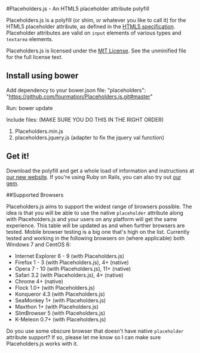 #Placeholders.js - An HTML5 placeholder attribute polyfill

Placeholders.js is a polyfill (or shim, or whatever you like to call it) for
the HTML5 placeholder attribute, as defined in the [HTML5 specification][spec].
Placeholder attributes are valid on `input` elements of various types and
`textarea` elements.

Placeholders.js is licensed under the [MIT License][license]. See the
unminified file for the full license text.

## Install using bower
Add dependency to your bower.json file:
"placeholders": "https://github.com/fourmation/Placeholders.js.git#master"

Run: 
bower update

Include files: (MAKE SURE YOU DO THIS IN THE RIGHT ORDER)
1. Placeholders.min.js
2. placeholders.jquery.js (adapter to fix the jquery val function)

## Get it!

Download the polyfill and get a whole load of information and instructions at
[our new website][site]. If you're using Ruby on Rails, you can also try out
[our gem][gem].

##Supported Browsers

Placeholders.js aims to support the widest range of browsers possible. The idea
is that you will be able to use the native `placeholder` attribute along with
Placeholders.js and your users on any platform will get the same experience.
This table will be updated as and when further browsers are tested. Mobile
browser testing is a big one that's high on the list. Currently tested and
working in the following browsers on (where applicable) both Windows 7 and
CentOS 6:

 - Internet Explorer 6 - 9 (with Placeholders.js)
 - Firefox 1 - 3 (with Placeholders.js), 4+ (native)
 - Opera 7 - 10 (with Placeholders.js), 11+ (native)
 - Safari 3.2 (with Placeholders.js), 4+ (native)
 - Chrome 4+ (native)
 - Flock 1.0+ (with Placeholders.js)
 - Konqueror 4.3 (with Placeholders.js)
 - SeaMonkey 1+ (with Placeholders.js)
 - Maxthon 1+ (with Placeholders.js)
 - SlimBrowser 5 (with Placeholders.js)
 - K-Meleon 0.7+ (with Placeholders.js)

Do you use some obscure browser that doesn't have native `placeholder` attribute
support? If so, please let me know so I can make sure Placeholders.js works with
it.

[spec]: http://dev.w3.org/html5/spec/Overview.html#attr-input-placeholder
[license]: http://en.wikipedia.org/wiki/MIT_License
[site]: http://jamesallardice.github.com/Placeholders.js/
[gem]: https://github.com/ets-berkeley-edu/placeholder-gem
